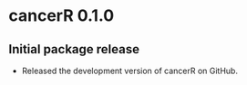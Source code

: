# cancerR 0.1.0

## Initial package release

* Released the development version of cancerR on GitHub.